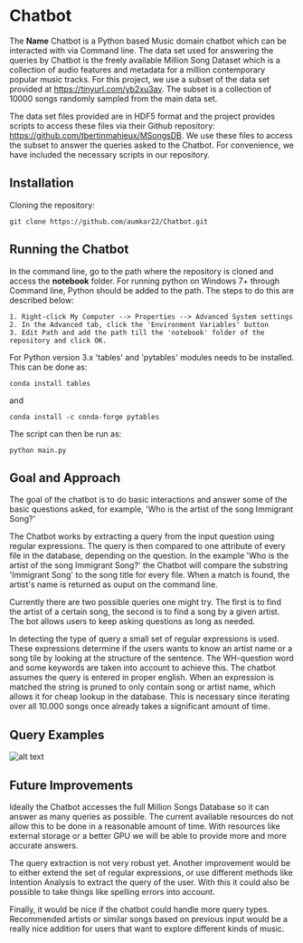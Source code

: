 # Chatbot

The **Name** Chatbot is a Python based Music domain chatbot which can be interacted with via Command line. The data set used for answering the queries by Chatbot is the freely available Million Song Dataset which is a collection of audio features and metadata for a million contemporary popular music tracks. For this project, we use a subset of the data set provided at https://tinyurl.com/yb2xu3av. The subset is a collection of 10000 songs randomly sampled from the main data set.

The data set files provided are in HDF5 format and the project provides scripts to access these files via their Github repository: https://github.com/tbertinmahieux/MSongsDB. We use these files to access the subset to answer the queries asked to the Chatbot. For convenience, we have included the necessary scripts in our repository.

## Installation

Cloning the repository:

```
git clone https://github.com/aumkar22/Chatbot.git
```

## Running the Chatbot

In the command line, go to the path where the repository is cloned and access the **notebook** folder. For running python on Windows 7+ through Command line, Python should be added to the path. The steps to do this are described below:

```
1. Right-click My Computer --> Properties --> Advanced System settings
2. In the Advanced tab, click the 'Environment Variables' button
3. Edit Path and add the path till the 'notebook' folder of the repository and click OK.
```
For Python version 3.x 'tables' and 'pytables' modules needs to be installed. This can be done as:

```
conda install tables 

```
and 

```
conda install -c conda-forge pytables

```

The script can then be run as:

```
python main.py
```

## Goal and Approach

The goal of the chatbot is to do basic interactions and answer some of the basic questions asked, for example, 'Who is the artist of the song Immigrant Song?'

The Chatbot works by extracting a query from the input question using regular expressions. The query is then compared to one attribute of every file in the database, depending on the question. In the example 'Who is the artist of the song Immigrant Song?' the Chatbot will compare the substring 'Immigrant Song' to the song title for every file. When a match is found, the artist's name is returned as ouput on the command line. 

Currently there are two possible queries one might try. The first is to find the artist of a certain song, the second is to find a song by a given artist. The bot allows users to keep asking questions as long as needed. 

In detecting the type of query a small set of regular expressions is used. These expressions determine if the users wants to know an artist name or a song tile by looking at the structure of the sentence. The WH-question word and some keywords are taken into account to achieve this. The chatbot assumes the query is entered in proper english. When an expression is matched the string is pruned to only contain song or artist name, which allows it for cheap lookup in the database. This is necessary since iterating over all 10.000 songs once already takes a significant amount of time. 

## Query Examples
![alt text](https://imgur.com/a/Ra1I9)
## Future Improvements

Ideally the Chatbot accesses the full Million Songs Database so it can answer as many queries as possible. The current available resources do not allow this to be done in a reasonable amount of time. With resources like external storage or a better GPU we will be able to provide more and more accurate answers. 

The query extraction is not very robust yet. Another improvement would be to either extend the set of regular expressions, or use different methods like Intention Analysis to extract the query of the user. With this it could also be possible to take things like spelling errors into account. 

Finally, it would be nice if the chatbot could handle more query types. Recommended artists or similar songs based on previous input would be a really nice addition for users that want to explore different kinds of music. 
